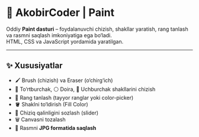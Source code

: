 # 🎨 AkobirCoder | Paint

Oddiy **Paint dasturi** – foydalanuvchi chizish, shakllar yaratish, rang tanlash va rasmni saqlash imkoniyatiga ega bo‘ladi.  
HTML, CSS va JavaScript yordamida yaratilgan.

---

## ✨ Xususiyatlar
- 🖌️ Brush (chizish) va Eraser (o‘chirg‘ich)  
- 🔲 To‘rtburchak, ⚪ Doira, 🔺 Uchburchak shakllarini chizish  
- 🌈 Rang tanlash (tayyor ranglar yoki color-picker)  
- 🪣 Shaklni to‘ldirish (Fill Color)  
- 📏 Chiziq qalinligini sozlash (slider)  
- 🗑️ Canvasni tozalash  
- 💾 Rasmni **JPG formatida saqlash**

